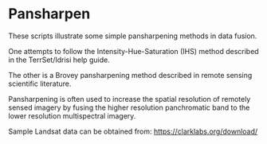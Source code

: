 # Pansharpen
These scripts illustrate some simple pansharpening methods in data fusion.

One attempts to follow the Intensity-Hue-Saturation (IHS) method described in the TerrSet/Idrisi help guide.

The other is a Brovey pansharpening method described in remote sensing scientific literature.

Pansharpening is often used to increase the spatial resolution of remotely sensed imagery by fusing the higher resolution panchromatic band to the lower resolution multispectral imagery.

Sample Landsat data can be obtained from: https://clarklabs.org/download/